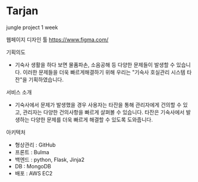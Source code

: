 # Tarjan
jungle project 1 week


웹페이지 디자인 툴 
https://www.figma.com/

기획의도
- 기숙사 생활을 하다 보면 물품파손, 소음공해 등 다양한 문제들이 발생할 수 있습니다. 이러한 문제들을 더욱 빠르게해결하기 위해 우리는 "기숙사 호실관리 시스템 타잔"을 기획하였습니다.

서비스 소개
- 기숙사에서 문제가 발생했을 경우 사용자는 타잔을 통해 관리자에게 건의할 수 있고, 관리자는 다양한 건의사항을 빠르게 살펴볼 수 있습니다. 타잔은 기숙사에서 발생하는 다양한 문제를 더욱 빠르게 해결할 수 있도록 도와줍니다.

아키텍처
- 형상관리 : GitHub
- 프론트 : Bulma
- 백엔드 : python, Flask, Jinja2
- DB : MongoDB
- 배포 : AWS EC2

